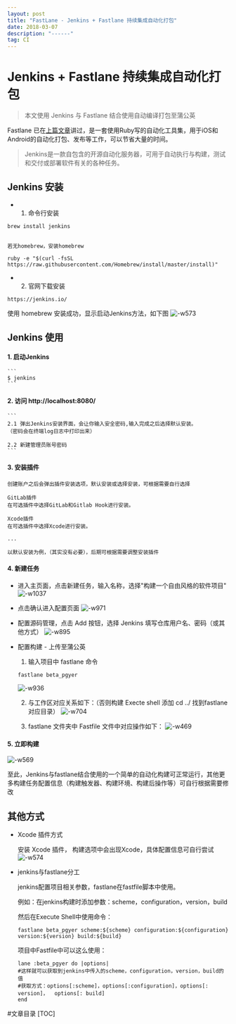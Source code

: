 ```yaml
---
layout: post
title: "FastLane - Jenkins + Fastlane 持续集成自动化打包"
date: 2018-03-07 
description: "------"
tag: CI 
---   
```




# Jenkins + Fastlane 持续集成自动化打包

> 本文使用 Jenkins 与 Fastlane 结合使用自动编译打包至蒲公英

Fastlane 已在[上篇文章](https://www.jianshu.com/p/de44b824f105)讲过，是一套使用Ruby写的自动化工具集，用于iOS和Android的自动化打包、发布等工作，可以节省大量的时间。
> Jenkins是一款自包含的开源自动化服务器，可用于自动执行与构建，测试和交付或部署软件有关的各种任务。

## Jenkins 安装

- 1. 命令行安装

```
brew install jenkins 


```

`若无homebrew，安装homebrew`

```
ruby -e "$(curl -fsSL https://raw.githubusercontent.com/Homebrew/install/master/install)"
```

- 2. 官网下载安装

```
https://jenkins.io/
```
使用 homebrew 安装成功，显示启动Jenkins方法，如下图
![-w573](/images/media/15204087282870/15204108387239.jpg)

## Jenkins 使用

#### 1. 启动Jenkins
    ```
    $ jenkins
    ```
#### 2. 访问 http://localhost:8080/
    
    ```
    2.1 弹出Jenkins安装界面，会让你输入安全密码,输入完成之后选择默认安装。
    （密码会在终端log日志中打印出来）
    
    2.2 新建管理员账号密码
    ```
    

#### 3. 安装插件

```
创建账户之后会弹出插件安装选项，默认安装或选择安装，可根据需要自行选择

GitLab插件
在可选插件中选择GitLab和Gitlab Hook进行安装。

Xcode插件
在可选插件中选择Xcode进行安装。

...

以默认安装为例，（其实没有必要），后期可根据需要调整安装插件
```


#### 4. 新建任务

- 进入主页面，点击新建任务，输入名称，选择"构建一个自由风格的软件项目"
![-w1037](/images/media/15204087282870/15204124474811.jpg)


- 点击确认进入配置页面
![-w971](/images/media/15204087282870/15204126203878.jpg)


- 配置源码管理，点击 Add 按钮，选择 Jenkins 填写仓库用户名、密码（或其他方式）
![-w895](/images/media/15204087282870/15204128400804.jpg)


- 配置构建 - 上传至蒲公英

    1. 输入项目中 fastlane 命令

    ```
    fastlane beta_pgyer
    ```

    ![-w936](/images/media/15204087282870/15204130038565.jpg)   

    2. 与工作区对应关系如下：（否则构建 Execte shell 添加 cd ../  找到fastlane对应目录）
    ![-w704](/images/media/15204087282870/15204132526762.jpg)   

    3. fastlane 文件夹中 Fastfile 文件中对应操作如下：
    ![-w469](/images/media/15204087282870/15204134978253.jpg)         



#### 5. 立即构建
![-w569](/images/media/15204087282870/15204140708308.jpg)


至此，Jenkins与fastlane结合使用的一个简单的自动化构建可正常运行，其他更多构建任务配置信息（构建触发器、构建环境、构建后操作等）可自行根据需要修改





##  其他方式

- Xcode 插件方式

    安装 Xcode 插件， 构建选项中会出现Xcode，具体配置信息可自行尝试
    ![-w574](/images/media/15204087282870/15204142313802.jpg)   


- jenkins与fastlane分工

    jenkins配置项目相关参数，fastlane在fastfile脚本中使用。

    例如：在jenkins构建时添加参数：scheme，configuration，version，build
    
    然后在Execute Shell中使用命令：

    ```
    fastlane beta_pgyer scheme:${scheme} configuration:${configuration}     version:${version} build:${build}
    ```

    项目中Fastfile中可以这么使用：

    ```
    lane :beta_pgyer do |options|
    #这样就可以获取到jenkins中传入的scheme，configuration，version，build的值
    #获取方式：options[:scheme]，options[:configuration]，options[: version]，  options[: build]
    end

    ```

#文章目录
[TOC]




